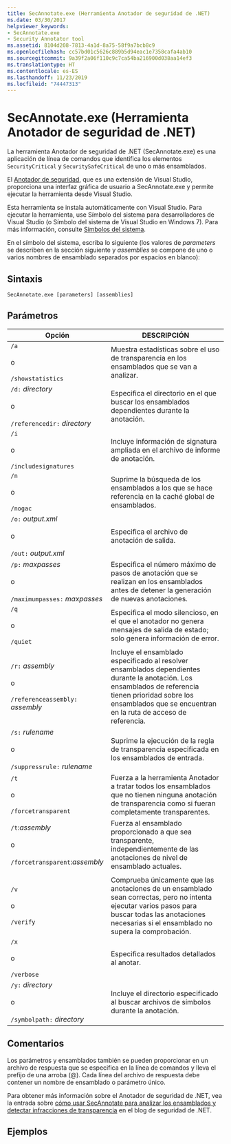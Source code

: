 ```yaml
---
title: SecAnnotate.exe (Herramienta Anotador de seguridad de .NET)
ms.date: 03/30/2017
helpviewer_keywords:
- SecAnnotate.exe
- Security Annotator tool
ms.assetid: 8104d208-7813-4a1d-8a75-58f9a7bcb8c9
ms.openlocfilehash: cc57bd01c5626c889b5d94eac1e7358cafa4ab10
ms.sourcegitcommit: 9a39f2a06f110c9c7ca54ba216900d038aa14ef3
ms.translationtype: HT
ms.contentlocale: es-ES
ms.lasthandoff: 11/23/2019
ms.locfileid: "74447313"
---
```

# <a name="secannotateexe-net-security-annotator-tool"></a>SecAnnotate.exe (Herramienta Anotador de seguridad de .NET)
La herramienta Anotador de seguridad de .NET (SecAnnotate.exe) es una aplicación de línea de comandos que identifica los elementos `SecurityCritical` y `SecuritySafeCritical` de uno o más ensamblados.  
  
 El [Anotador de seguridad](https://marketplace.visualstudio.com/items?itemName=sheldonb.SecurityAnnotator), que es una extensión de Visual Studio, proporciona una interfaz gráfica de usuario a SecAnnotate.exe y permite ejecutar la herramienta desde Visual Studio.  
  
 Esta herramienta se instala automáticamente con Visual Studio. Para ejecutar la herramienta, use Símbolo del sistema para desarrolladores de Visual Studio (o Símbolo del sistema de Visual Studio en Windows 7). Para más información, consulte [Símbolos del sistema](developer-command-prompt-for-vs.md).  
  
 En el símbolo del sistema, escriba lo siguiente (los valores de *parameters* se describen en la sección siguiente y *assemblies* se compone de uno o varios nombres de ensamblado separados por espacios en blanco):  
  
## <a name="syntax"></a>Sintaxis  
  
```console  
SecAnnotate.exe [parameters] [assemblies]  
```  
  
## <a name="parameters"></a>Parámetros  
  
|Opción|DESCRIPCIÓN|  
|------------|-----------------|  
|`/a`<br /><br /> o<br /><br /> `/showstatistics`|Muestra estadísticas sobre el uso de transparencia en los ensamblados que se van a analizar.|  
|`/d:` *directory*<br /><br /> o<br /><br /> `/referencedir:` *directory*|Especifica el directorio en el que buscar los ensamblados dependientes durante la anotación.|  
|`/i`<br /><br /> o<br /><br /> `/includesignatures`|Incluye información de signatura ampliada en el archivo de informe de anotación.|  
|`/n`<br /><br /> o<br /><br /> `/nogac`|Suprime la búsqueda de los ensamblados a los que se hace referencia en la caché global de ensamblados.|  
|`/o:` *output.xml*<br /><br /> o<br /><br /> `/out:` *output.xml*|Especifica el archivo de anotación de salida.|  
|`/p:` *maxpasses*<br /><br /> o<br /><br /> `/maximumpasses:` *maxpasses*|Especifica el número máximo de pasos de anotación que se realizan en los ensamblados antes de detener la generación de nuevas anotaciones.|  
|`/q`<br /><br /> o<br /><br /> `/quiet`|Especifica el modo silencioso, en el que el anotador no genera mensajes de salida de estado; solo genera información de error.|  
|`/r:` *assembly*<br /><br /> o<br /><br /> `/referenceassembly:` *assembly*|Incluye el ensamblado especificado al resolver ensamblados dependientes durante la anotación. Los ensamblados de referencia tienen prioridad sobre los ensamblados que se encuentran en la ruta de acceso de referencia.|  
|`/s:` *rulename*<br /><br /> o<br /><br /> `/suppressrule:` *rulename*|Suprime la ejecución de la regla de transparencia especificada en los ensamblados de entrada.|  
|`/t`<br /><br /> o<br /><br /> `/forcetransparent`|Fuerza a la herramienta Anotador a tratar todos los ensamblados que no tienen ninguna anotación de transparencia como si fueran completamente transparentes.|  
|`/t`:*assembly*<br /><br /> o<br /><br /> `/forcetransparent`:*assembly*|Fuerza al ensamblado proporcionado a que sea transparente, independientemente de las anotaciones de nivel de ensamblado actuales.|  
|||  
|`/v`<br /><br /> o<br /><br /> `/verify`|Comprueba únicamente que las anotaciones de un ensamblado sean correctas, pero no intenta ejecutar varios pasos para buscar todas las anotaciones necesarias si el ensamblado no supera la comprobación.|  
|`/x`<br /><br /> o<br /><br /> `/verbose`|Especifica resultados detallados al anotar.|  
|`/y:` *directory*<br /><br /> o<br /><br /> `/symbolpath:` *directory*|Incluye el directorio especificado al buscar archivos de símbolos durante la anotación.|  
  
## <a name="remarks"></a>Comentarios  
 Los parámetros y ensamblados también se pueden proporcionar en un archivo de respuesta que se especifica en la línea de comandos y lleva el prefijo de una arroba (@). Cada línea del archivo de respuesta debe contener un nombre de ensamblado o parámetro único.  
  
 Para obtener más información sobre el Anotador de seguridad de .NET, vea la entrada sobre [cómo usar SecAnnotate para analizar los ensamblados y detectar infracciones de transparencia](https://blogs.msdn.microsoft.com/shawnfa/2009/11/18/using-secannotate-to-analyze-your-assemblies-for-transparency-violations-an-example/) en el blog de seguridad de .NET.  
  
## <a name="examples"></a>Ejemplos
